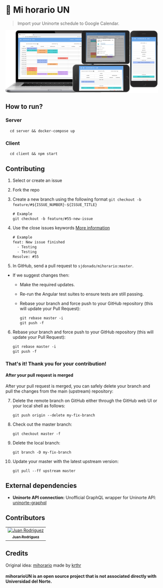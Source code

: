 # 📆 Mi horario UN
> Import your Uninorte schedule to Google Calendar.
<div align="center">
    <a href="https://mihorarioun.web.app">
        <img src="/client/src/assets/screens.svg" alt="Mi horario UN" width="800px" />
    </a>
</div>

## How to run?
### Server

```shell
  cd server && docker-compose up
```
### Client

```shell
  cd client && npm start
```

## Contributing
1. Select or create an issue

2. Fork the repo

3. Create a new branch using the following format `git checkout -b feature/#${ISSUE_NUMBER}-${ISSUE_TITLE}`

    ```shell
    # Example
    git checkout -b feature/#55-new-issue
    ```
    
4. Use the close issues keywords [More information](https://help.github.com/en/github/managing-your-work-on-github/closing-issues-using-keywords#about-issue-references)

    ```shell
    # Example
    feat: New issue finished
      - Testing
      - Testing
    Resolve: #55
    ```
 5. In GitHub, send a pull request to `sjdonado/mihorario:master`.
  * If we suggest changes then:
    * Make the required updates.
    * Re-run the Angular test suites to ensure tests are still passing.
    * Rebase your branch and force push to your GitHub repository (this will update your Pull Request):
    
      ```shell
      git rebase master -i
      git push -f
      ```
      
 6. Rebase your branch and force push to your GitHub repository (this will update your Pull Request):
 
     ```shell
    git rebase master -i
    git push -f
    ```

### That's it! Thank you for your contribution!

#### After your pull request is merged
After your pull request is merged, you can safely delete your branch and pull the changes
from the main (upstream) repository:

7. Delete the remote branch on GitHub either through the GitHub web UI or your local shell as follows:

    ```shell
    git push origin --delete my-fix-branch
    ```

8. Check out the master branch:

    ```shell
    git checkout master -f
    ```

9. Delete the local branch:

    ```shell
    git branch -D my-fix-branch
    ```

10. Update your master with the latest upstream version:

    ```shell
    git pull --ff upstream master

## External dependencies
* **Uninorte API connection:** Unofficial GraphQL wrapper for Uninorte API: [uninorte-graphql](https://github.com/krthr/uninorte-graphql)

## Contributors
<table>
  <tr>
    <td align="center"><a href="https://github.com/sjdonado"><img src="https://avatars.githubusercontent.com/u/27580836?s=96&v=4" width="100px;" alt="Juan Rodriguez"/><br /><sub><b>Juan Rodriguez</b></sub></a></td>
  </tr>
<table>

## Credits
Original idea: [mihorario](https://uncal.herokuapp.com) made by [krthr](https://github.com/krthr)

#### mihorarioUN is an open source project that is not associated directly with Universidad del Norte.
